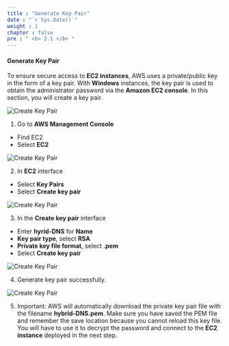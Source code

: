 ```yaml
---
title : "Generate Key Pair"
date : "`r Sys.Date()`"
weight : 1
chapter : false
pre : " <b> 2.1 </b> "
---
```


#### Generate Key Pair

To ensure secure access to **EC2 instances**, AWS uses a private/public key in the form of a key pair. With **Windows** instances, the key pair is used to obtain the administrator password via the **Amazon EC2 console**. In this section, you will create a key pair.

![Create Key Pair](/images/2-Pre/0003.png?featherlight=false&width=45pc)


1. Go to **AWS Management Console**

- Find EC2
- Select **EC2**

![Create Key Pair](/images/2.1-CreateKeypair/0001.png?featherlight=false&width=90pc)

2. In **EC2** interface

- Select **Key Pairs**
- Select **Create key pair**

![Create Key Pair](/images/2.1-CreateKeypair/0002.png?featherlight=false&width=90pc)

3. In the **Create key pair** interface

- Enter **hyrid-DNS** for **Name**
- **Key pair type**, select **RSA**
- **Private key file format**, select **.pem**
- Select **Create key pair**

![Create Key Pair](/images/2.1-CreateKeypair/0003.png?featherlight=false&width=90pc)

4. Generate key pair successfully.

![Create Key Pair](/images/2.1-CreateKeypair/0004.png?featherlight=false&width=90pc)

5. Important: AWS will automatically download the private key pair file with the filename **hybrid-DNS.pem**. Make sure you have saved the PEM file and remember the save location because you cannot reload this key file. You will have to use it to decrypt the password and connect to the **EC2 instance** deployed in the next step.